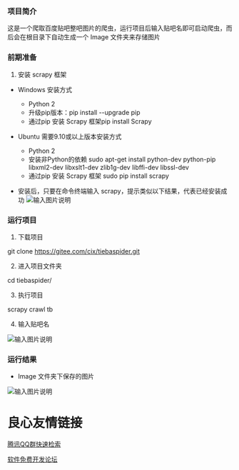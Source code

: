 ### 项目简介
这是一个爬取百度贴吧整吧图片的爬虫，运行项目后输入贴吧名即可启动爬虫，而后会在根目录下自动生成一个 Image 文件夹来存储图片


### 前期准备
1. 安装 scrapy 框架    

- Windows 安装方式
    - Python 2
    - 升级pip版本：pip install --upgrade pip
    - 通过pip 安装 Scrapy 框架pip install Scrapy

- Ubuntu 需要9.10或以上版本安装方式
    - Python 2
    - 安装非Python的依赖 sudo apt-get install python-dev python-pip libxml2-dev libxslt1-dev zlib1g-dev libffi-dev libssl-dev
    - 通过pip 安装 Scrapy 框架 sudo pip install scrapy

- 安装后，只要在命令终端输入 scrapy，提示类似以下结果，代表已经安装成功
![输入图片说明](https://gitee.com/uploads/images/2018/0215/161648_81674a17_1577043.png "7.1.png")


### 运行项目
1. 下载项目
   
git clone https://gitee.com/cix/tiebaspider.git

2. 进入项目文件夹

cd tiebaspider/

3. 执行项目

scrapy crawl tb

4. 输入贴吧名

![输入图片说明](https://gitee.com/uploads/images/2018/0217/194333_8f712a2e_1577043.png "Snip20180217_1.png")

### 运行结果
- Image 文件夹下保存的图片

![输入图片说明](https://gitee.com/uploads/images/2018/0217/194635_9ff6a829_1577043.png "Snip20180217_3.png")


 # 良心友情链接

[腾讯QQ群快速检索](http://u.720life.cn/s/8cf73f7c)

[软件免费开发论坛](http://u.720life.cn/s/bbb01dc0)